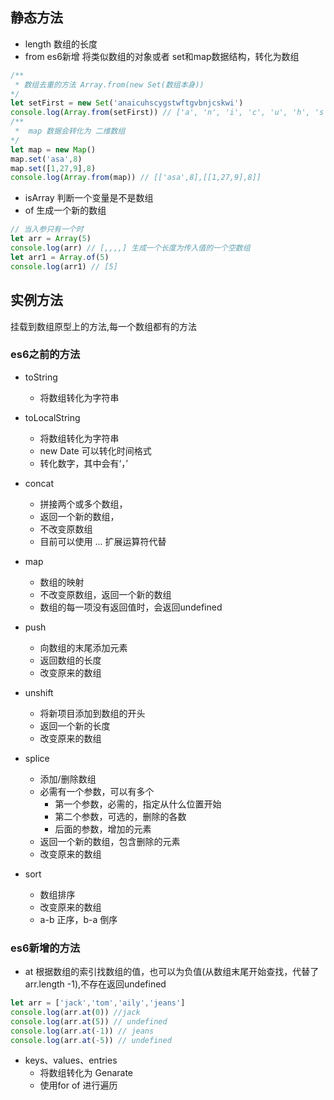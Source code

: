 ## 静态方法
- length 数组的长度
- from es6新增
将类似数组的对象或者 set和map数据结构，转化为数组

```js
/**
 * 数组去重的方法 Array.from(new Set(数组本身))
*/
let setFirst = new Set('anaicuhscygstwftgvbnjcskwi')
console.log(Array.from(setFirst)) // ['a', 'n', 'i', 'c', 'u', 'h', 's', 'y', 'g', 't', 'w', 'f', 'v', 'b', 'j', 'k']
/**
 *  map 数据会转化为 二维数组
*/
let map = new Map()
map.set('asa',8)
map.set([1,27,9],8)
console.log(Array.from(map)) // [['asa',8],[[1,27,9],8]]
```
- isArray 
判断一个变量是不是数组
- of 
生成一个新的数组
```js
// 当入参只有一个时
let arr = Array(5)
console.log(arr) // [,,,,] 生成一个长度为传入值的一个空数组
let arr1 = Array.of(5)
console.log(arr1) // [5] 
``` 

## 实例方法
挂载到数组原型上的方法,每一个数组都有的方法
### es6之前的方法
- toString
  - 将数组转化为字符串
- toLocalString
  - 将数组转化为字符串
  - new Date  可以转化时间格式
  - 转化数字，其中会有‘，’
- concat 
  - 拼接两个或多个数组，
  - 返回一个新的数组，
  - 不改变原数组
  - 目前可以使用 ... 扩展运算符代替
- map
  - 数组的映射
  - 不改变原数组，返回一个新的数组
  - 数组的每一项没有返回值时，会返回undefined

- push
  - 向数组的末尾添加元素
  - 返回数组的长度
  - 改变原来的数组
- unshift
  - 将新项目添加到数组的开头
  - 返回一个新的长度
  - 改变原来的数组
- splice
  - 添加/删除数组
  - 必需有一个参数，可以有多个
    - 第一个参数，必需的，指定从什么位置开始
    - 第二个参数，可选的，删除的各数
    - 后面的参数，增加的元素
  - 返回一个新的数组，包含删除的元素
  - 改变原来的数组
- sort 
  - 数组排序
  - 改变原来的数组
  - a-b 正序，b-a 倒序

### es6新增的方法

- at 
根据数组的索引找数组的值，也可以为负值(从数组末尾开始查找，代替了 arr.length -1),不存在返回undefined

```js
let arr = ['jack','tom','aily','jeans']
console.log(arr.at(0)) //jack
console.log(arr.at(5)) // undefined
console.log(arr.at(-1)) // jeans
console.log(arr.at(-5)) // undefined
```


- keys、values、entries 
  - 将数组转化为 Genarate
  - 使用for of 进行遍历